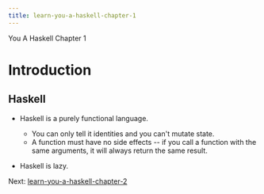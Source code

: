```yaml
---
title: learn-you-a-haskell-chapter-1
---
```


You A Haskell Chapter 1

# Introduction

## Haskell

- Haskell is a purely functional language.

  - You can only tell it identities and you can't mutate state.
  - A function must have no side effects -- if you call a function
    with the same arguments, it will always return the same result.

- Haskell is lazy.

Next:
[learn-you-a-haskell-chapter-2](learn-you-a-haskell-chapter-2.md)
